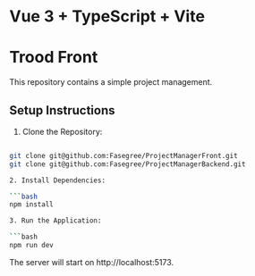 # Vue 3 + TypeScript + Vite
# Trood Front 

This repository contains a simple project management.

## Setup Instructions
1. Clone the Repository:

```bash

git clone git@github.com:Fasegree/ProjectManagerFront.git
git clone git@github.com:Fasegree/ProjectManagerBackend.git

2. Install Dependencies:

```bash
npm install

3. Run the Application:

```bash
npm run dev

```
The server will start on http://localhost:5173.